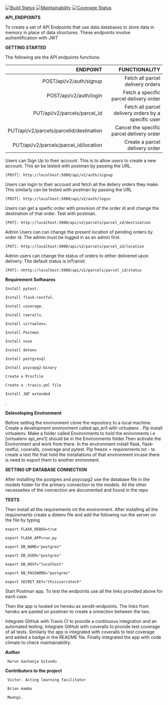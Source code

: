 

[![Build Status](https://travis-ci.org/Arrotech/API_ENDPOINTS.svg?branch=develop)](https://travis-ci.org/Arrotech/API_ENDPOINTS) [![Maintainability](https://api.codeclimate.com/v1/badges/c497d0de46c8d2767806/maintainability)](https://codeclimate.com/github/Arrotech/ENDPOINTS/maintainability) [![Coverage Status](https://coveralls.io/repos/github/Arrotech/ENDPOINTS/badge.svg?branch=develop)](https://coveralls.io/github/Arrotech/ENDPOINTS?branch=develop)



**API_ENDPOINTS**

To create a set of API Endpoints that use data databases to store data in memory in place of data structures. These endpoints involve authentification with JWT



**GETTING STARTED**


The following are the API endpoints functions.

| ENDPOINT                                   | FUNCTIONALITY
|-------------------------------------------:|--------------------------------------------------:|
|POST/api/v2/auth/signup                     |Fetch all parcel delivery orders                   |      
|POST/api/v2/auth/login                      |Fetch a specific parcel delivery order             |
|PUT/api/v2/parcels/parcel_id                |Fetch all parcel delivery orders by a specific user|
|PUT/api/v2/parcels/parcelid/destination     |Cancel the specific parcel delivery order          |
|PUT/api/v2/parcels/parcel_id/location       |Create a parcel delivery order                     |


Users can Sign Up to their account. This is to allow users to create a new account. This an be tested with postman by passing the URL.

    [POST]: http://localhost:5000/api/v2/auth/signup


Users can login to their account and fetch all the deliery orders they make. This similarly can be tested with postman by passing the URL 

    [POST]: http://localhost:5000/api/v2/auth/login


Users can get a speific order with provision of the order id and change the destination of that order. Test with postman. 

    [PUT]: http://localhost:5000/api/v2/parcels/parcel_id/destination


Admin Users can can change the present location of pending orders by order id. The admin must be logged in as an admin first.

    [PUT]: http://localhost:5000/api/v2/parcels/parcel_id/location


Admin users can change the status of orders to either delivered upon delivery. The default status is InTransit.

    [PUT]: nhttp://localhost:5000/api/v2/parcels/parcel_id/status



**Requirement Softwares**


    Install pytest.

    Install flask-restful.

    Install coverage.

    Install coeralls.

    Install virtualenv.

    Install Postman
    
    Install nose

    Install dotenv

    Install postgresql

    Install psycopg2-binary

    Create a Procfile 

    Create a .travis.yml file

    Install JWT extended
    
    
.

**Delevoloping Environment**


Before setting the environment clone the repository to a local machine.
Create a development environment called api_en1 with virtualenv .
Pip install virtualenv. Make a folder called Environments to hold the enironments i.e [virtualenv api_env1] should be in the Environments folder.Then activate the Environment and work from there. In the environment install flask, flask-restful, coveralls, coverage and pytest. Pip freeze > requirements.txt - to create a text file that hold the installations of that environment incase there is need to export them to another enironment.


**SETTING UP DATABASE CONNECTION**


After installing the postgres and psycopg2 use the database file in the models folder for the primary connection to the models.
All the other necesseties of the connection are documented and found in the repo


**TESTS**



Then install all the requirements int the environment.
After installing all the requirements create a dotenv file and add the following run the server on the file by typing 

    export FLASK_DEBUG=true
    
    export FLASK_APP=run.py
    
    export DB_NAME="postgres"

    export DB_USER="postgres"

    export DB_HOST="localhost"

    export DB_PASSWORD="postgres"

    export SECRET_KEY="thisisarrotech" 

    
Start Postman app. To test the endpoints use all the links provided above for each case.

Then the app is hosted on heroku as sendit-endpoints. The links from heroku are pasted on postman to create a onnection between the two.



Integrate GitHub with Travis CI to provide a continuous integration and an automated testing. Integrate GitHub with coveralls to provide test coverage of all tests.
Similarly the app is integrated with coveralls to test coverage and added a badge in the README file.
Finally integrated the app with code climate to check maintainability.



**Author**

     Harun Gachanja Gitundu

**Contributors to the project**

     Victor. Acting learning facilitator

     Brian mambo

     Mwangi.



